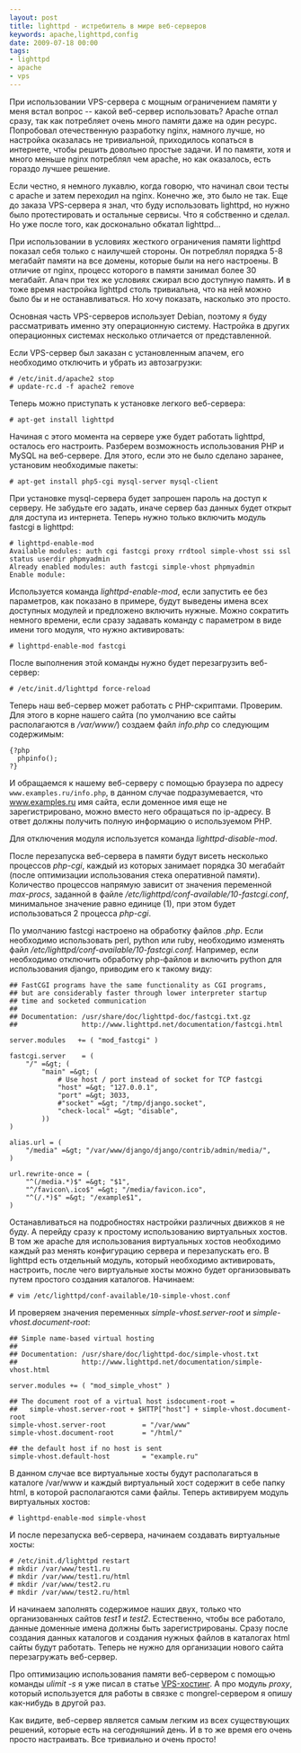```yaml
---
layout: post
title: lighttpd - истребитель в мире веб-серверов
keywords: apache,lighttpd,config
date: 2009-07-18 00:00
tags:
- lighttpd
- apache
- vps
---
```

При использовании VPS-сервера с мощным ограничением памяти у меня встал вопрос -- какой веб-сервер использовать? Apache отпал сразу, так как потребляет очень много памяти даже на один ресурс. Попробовал отечественную разработку nginx, намного лучше, но настройка оказалась не тривиальной, приходилось копаться в интернете, чтобы решить довольно простые задачи. И по памяти, хотя и много меньше nginx потреблял чем apache, но как оказалось, есть гораздо лучшее решение.

Если честно, я немного лукавлю, когда говорю, что начинал свои тесты с apache и затем переходил на nginx. Конечно же, это было не так. Еще до заказа VPS-сервера я знал, что буду использовать lighttpd, но нужно было протестировать и остальные сервисы. Что я собственно и сделал. Но уже после того, как досконально обкатал lighttpd...

При использовании в условиях жесткого ограничения памяти lighttpd показал себя только с наилучшей стороны. Он потреблял порядка 5-8 мегабайт памяти на все домены, которые были на него настроены. В отличие от nginx, процесс которого в памяти занимал более 30 мегабайт. Апач при тех же условиях сжирал всю доступную память. И в тоже время настройка lighttpd столь тривиальна, что на ней можно было бы и не останавливаться. Но хочу показать, насколько это просто.

Основная часть VPS-серверов использует Debian, поэтому я буду рассматривать именно эту операционную систему. Настройка в других операционных системах несколько отличается от представленной.

Если VPS-сервер был заказан с установленным апачем, его необходимо отключить и убрать из автозагрузки:

    # /etc/init.d/apache2 stop
    # update-rc.d -f apache2 remove

Теперь можно приступать к установке легкого веб-сервера:

    # apt-get install lighttpd

Начиная с этого момента на сервере уже будет работать lighttpd, осталось его настроить. Разберем возможность использования PHP и MySQL на веб-сервере. Для этого, если это не было сделано заранее, установим необходимые пакеты:

    # apt-get install php5-cgi mysql-server mysql-client

При установке mysql-сервера будет запрошен пароль на доступ к серверу. Не забудьте его задать, иначе сервер баз данных будет открыт для доступа из интернета. Теперь нужно только включить модуль fastcgi в lighttpd:

    # lighttpd-enable-mod
    Available modules: auth cgi fastcgi proxy rrdtool simple-vhost ssi ssl status userdir phpmyadmin
    Already enabled modules: auth fastcgi simple-vhost phpmyadmin
    Enable module:

Используется команда <em>lighttpd-enable-mod</em>, если запустить ее без параметров, как показано в примере, будут выведены имена всех доступных модулей и предложено включить нужные. Можно сократить немного времени, если сразу задавать команду с параметром в виде имени того модуля, что нужно активировать:

    # lighttpd-enable-mod fastcgi

После выполнения этой команды нужно будет перезагрузить веб-сервер:

    # /etc/init.d/lighttpd force-reload

Теперь наш веб-сервер может работать с PHP-скриптами. Проверим. Для этого в корне нашего сайта (по умолчанию все сайты располагаются в <em>/var/www/</em>) создаем файл <em>info.php</em> со следующим содержимым:

    {?php
      phpinfo();
    ?}

И обращаемся к нашему веб-серверу с помощью браузера по адресу `www.examples.ru/info.php`, в данном случае подразумевается, что www.examples.ru имя сайта, если доменное имя еще не зарегистрировано, можно вместо него обращаться по ip-адресу. В ответ должны получить полную информацию о используемом PHP.

Для отключения модуля используется команда <em>lighttpd-disable-mod</em>.

После перезапуска веб-сервера в памяти будут висеть несколько процессов <em>php-cgi</em>, каждый из которых занимает порядка 30 мегабайт (после оптимизации использования стека оперативной памяти). Количество процессов напрямую зависит от значения переменной <em>max-procs</em>, заданной в файле <em>/etc/lighttpd/conf-available/10-fastcgi.conf</em>, минимальное значение равно единице (1), при этом будет использоваться 2 процесса <em>php-cgi</em>.

По умолчанию fastcgi настроено на обработку файлов <em>.php</em>. Если необходимо использовать perl, python или ruby, необходимо изменять файл <em>/etc/lighttpd/conf-available/10-fastcgi.conf.</em> Например, если необходимо отключить обработку php-файлов и включить python для использования django, приводим его к такому виду:

    ## FastCGI programs have the same functionality as CGI programs,
    ## but are considerably faster through lower interpreter startup
    ## time and socketed communication
    ##
    ## Documentation: /usr/share/doc/lighttpd-doc/fastcgi.txt.gz
    ##                http://www.lighttpd.net/documentation/fastcgi.html

    server.modules   += ( "mod_fastcgi" )

    fastcgi.server    = (
        "/" =&gt; (
            "main" =&gt; (
                # Use host / port instead of socket for TCP fastcgi
                "host" =&gt; "127.0.0.1",
                "port" =&gt; 3033,
                #"socket" =&gt; "/tmp/django.socket",
                "check-local" =&gt; "disable",
            ))
    )

    alias.url = (
        "/media" =&gt; "/var/www/django/django/contrib/admin/media/",
    )

    url.rewrite-once = (
        "^(/media.*)$" =&gt; "$1",
        "^/favicon\.ico$" =&gt; "/media/favicon.ico",
        "^(/.*)$" =&gt; "/example$1",
    )

Останавливаться на подробностях настройки различных движков я не буду. А перейду сразу к простому использованию виртуальных хостов. В том же apache для использования виртуальных хостов необходимо каждый раз менять конфигурацию сервера и перезапускать его. В lighttpd есть отдельный модуль, который необходимо активировать, настроить, после чего виртуальные хосты можно будет организовывать путем простого создания каталогов. Начинаем:

    # vim /etc/lighttpd/conf-available/10-simple-vhost.conf

И проверяем значения переменных <em>simple-vhost.server-root</em> и <em>simple-vhost.document-root</em>:

    ## Simple name-based virtual hosting
    ##
    ## Documentation: /usr/share/doc/lighttpd-doc/simple-vhost.txt
    ##                http://www.lighttpd.net/documentation/simple-vhost.html

    server.modules += ( "mod_simple_vhost" )

    ## The document root of a virtual host isdocument-root =
    ##   simple-vhost.server-root + $HTTP["host"] + simple-vhost.document-root
    simple-vhost.server-root         = "/var/www"
    simple-vhost.document-root       = "/html/"

    ## the default host if no host is sent
    simple-vhost.default-host        = "example.ru"

В данном случае все виртуальные хосты будут располагаться в каталоге /var/www и каждый виртуальный хост содержит в себе папку html, в которой располагаются сами файлы. Теперь активируем модуль виртуальных хостов:

    # lighttpd-enable-mod simple-vhost

И после перезапуска веб-сервера, начинаем создавать виртуальные хосты:

    # /etc/init.d/lighttpd restart
    # mkdir /var/www/test1.ru
    # mkdir /var/www/test1.ru/html
    # mkdir /var/www/test2.ru
    # mkdir /var/www/test2.ru/html

И начинаем заполнять содержимое наших двух, только что организованных сайтов <em>test1</em> и <em>test2</em>. Естественно, чтобы все работало, данные доменные имена должны быть зарегистрированы. Сразу после создания данных каталогов и создания нужных файлов в каталогах html сайты будут работать. Теперь не нужно для организации нового сайта перезагружать веб-сервер.

Про оптимизацию использования памяти веб-сервером с помощью команды <em>ulimit -s</em> я уже писал в статье <a href="/2009/07/11/vps-xosting/">VPS-хостинг</a>. А про модуль <em>proxy</em>, который используется для работы в связке с mongrel-сервером я опишу как-нибудь в другой раз.

Как видите, веб-сервер является самым легким из всех существующих решений, которые есть на сегодняшний день. И в то же время его очень просто настраивать. Все тривиально и очень просто!
